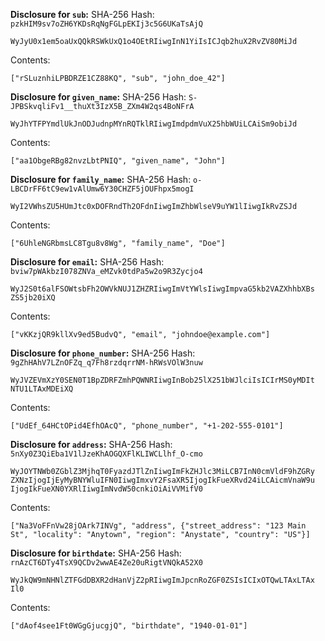 __Disclosure for `sub`:__
SHA-256 Hash: `pzkHIM9sv7oZH6YKDsRqNgFGLpEKIj3c5G6UKaTsAjQ`


```
WyJyU0x1em5oaUxQQkRSWkUxQ1o4OEtRIiwgInN1YiIsICJqb2huX2RvZV80MiJd
```

Contents:

```
["rSLuznhiLPBDRZE1CZ88KQ", "sub", "john_doe_42"]
```

__Disclosure for `given_name`:__
SHA-256 Hash: `S-JPBSkvqliFv1__thuXt3IzX5B_ZXm4W2qs4BoNFrA`


```
WyJhYTFPYmdlUkJnODJudnpMYnRQTklRIiwgImdpdmVuX25hbWUiLCAiSm9obiJd
```

Contents:

```
["aa1ObgeRBg82nvzLbtPNIQ", "given_name", "John"]
```

__Disclosure for `family_name`:__
SHA-256 Hash: `o-LBCDrFF6tC9ew1vAlUmw6Y30CHZF5jOUFhpx5mogI`


```
WyI2VWhsZU5HUmJtc0xDOFRndTh2OFdnIiwgImZhbWlseV9uYW1lIiwgIkRvZSJd
```

Contents:

```
["6UhleNGRbmsLC8Tgu8v8Wg", "family_name", "Doe"]
```

__Disclosure for `email`:__
SHA-256 Hash: `bviw7pWAkbzI078ZNVa_eMZvk0tdPa5w2o9R3Zycjo4`


```
WyJ2S0t6alFSOWtsbFh2OWVkNUJ1ZHZRIiwgImVtYWlsIiwgImpvaG5kb2VAZXhhbXBs
ZS5jb20iXQ
```

Contents:

```
["vKKzjQR9kllXv9ed5BudvQ", "email", "johndoe@example.com"]
```

__Disclosure for `phone_number`:__
SHA-256 Hash: `9gZhHAhV7LZnOFZq_q7Fh8rzdqrrNM-hRWsVOlW3nuw`


```
WyJVZEVmXzY0SEN0T1BpZDRFZmhPQWNRIiwgInBob25lX251bWJlciIsICIrMS0yMDIt
NTU1LTAxMDEiXQ
```

Contents:

```
["UdEf_64HCtOPid4EfhOAcQ", "phone_number", "+1-202-555-0101"]
```

__Disclosure for `address`:__
SHA-256 Hash: `5nXy0Z3QiEba1V1lJzeKhAOGQXFlKLIWCLlhf_O-cmo`


```
WyJOYTNWb0ZGblZ3MjhqT0FyazdJTlZnIiwgImFkZHJlc3MiLCB7InN0cmVldF9hZGRy
ZXNzIjogIjEyMyBNYWluIFN0IiwgImxvY2FsaXR5IjogIkFueXRvd24iLCAicmVnaW9u
IjogIkFueXN0YXRlIiwgImNvdW50cnkiOiAiVVMifV0
```

Contents:

```
["Na3VoFFnVw28jOArk7INVg", "address", {"street_address": "123 Main
St", "locality": "Anytown", "region": "Anystate", "country": "US"}]
```

__Disclosure for `birthdate`:__
SHA-256 Hash: `rnAzCT6DTy4TsX9QCDv2wwAE4Ze20uRigtVNQkA52X0`


```
WyJkQW9mNHNlZTFGdDBXR2dHanVjZ2pRIiwgImJpcnRoZGF0ZSIsICIxOTQwLTAxLTAx
Il0
```

Contents:

```
["dAof4see1Ft0WGgGjucgjQ", "birthdate", "1940-01-01"]
```